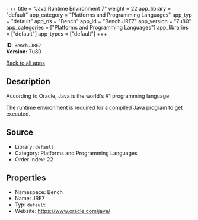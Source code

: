 ﻿+++
title = "Java Runtime Environment 7"
weight = 22
app_library = "default"
app_category = "Platforms and Programming Languages"
app_typ = "default"
app_ns = "Bench"
app_id = "Bench.JRE7"
app_version = "7u80"
app_categories = ["Platforms and Programming Languages"]
app_libraries = ["default"]
app_types = ["default"]
+++

**ID:** `Bench.JRE7`  
**Version:** 7u80  
<!--more-->

[Back to all apps](/apps/)

## Description
According to Oracle, Java is the world's #1 programming language.

The runtime environment is required for a compiled Java program to get executed.

## Source

* Library: `default`
* Category: Platforms and Programming Languages
* Order Index: 22

## Properties

* Namespace: Bench
* Name: JRE7
* Typ: `default`
* Website: <https://www.oracle.com/java/>

